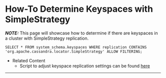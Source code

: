 # How-To Determine Keyspaces with SimpleStrategy

**_NOTE:_** This page will showcase how to determine if there are keyspaces in a cluster with SimpleStrategy replication.

```
SELECT * FROM system_schema.keyspaces WHERE replication CONTAINS 'org.apache.cassandra.locator.SimpleStrategy' ALLOW FILTERING;
```

* Related Content
  * Script to adjust keyspace replication settings can be found [here](https://github.com/DataStax-Toolkit/cassandra-dse-helper-scripts/tree/master/adjust-keyspaces)

---